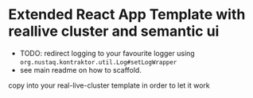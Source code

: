 # Extended React App Template with reallive cluster and semantic ui  

* TODO: redirect logging to your favourite logger using `org.nustaq.kontraktor.util.Log#setLogWrapper`
* see main readme on how to scaffold.

copy into your real-live-cluster template in order to let it work